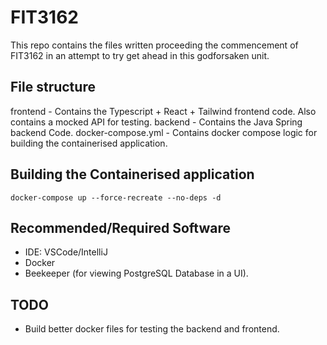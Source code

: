 # FIT3162

This repo contains the files written proceeding the commencement of FIT3162 in an attempt to try get ahead in this godforsaken unit.

## File structure

frontend - Contains the Typescript + React + Tailwind frontend code. Also contains a mocked API for testing.
backend - Contains the Java Spring backend Code.
docker-compose.yml - Contains docker compose logic for building the containerised application.

## Building the Containerised application

`docker-compose up --force-recreate --no-deps -d`

## Recommended/Required Software

- IDE: VSCode/IntelliJ
- Docker
- Beekeeper (for viewing PostgreSQL Database in a UI).

## TODO

- Build better docker files for testing the backend and frontend.
